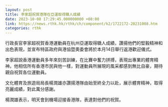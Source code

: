 ```yaml
---
layout: post
title: 李家超祝賀港隊在亞運取得驕人成績
date: 2023-10-08 17:29:45.000000000 +08:00
link: https://news.rthk.hk/rthk/ch/component/k2/1722172-20231008.htm
categories: rthk
---
```


行政長官李家超祝賀香港運動員在杭州亞運取得驕人成績，讚揚他們的堅毅精神和出色表現，並宣布特區政府與港協暨奧委會將於本月14日舉行返港歡迎儀式。

李家超說香港運動員多年來刻苦訓練，在比賽中奮力拼搏，表現出專業的體育精神。他相信所有香港市民與他一樣，對運動員所展現的風采都感到無比自豪，期待親自祝賀各位運動員。

文化體育及旅遊局局長楊潤雄亦讚揚港隊由始至終全力以赴，展示體育精神，取得亮麗成績，對此萬分感謝。

楊潤雄表示，明天會到機場迎接香港隊，表達對他們的祝賀。
